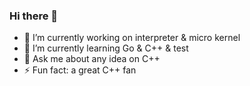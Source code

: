 ### Hi there 👋

<!--
**buggyminer/buggyminer** is a ✨ _special_ ✨ repository because its `README.md` (this file) appears on your GitHub profile.

Here are some ideas to get you started:

- 🔭 I’m currently working on ...
- 🌱 I’m currently learning ...
- 👯 I’m looking to collaborate on ...
- 🤔 I’m looking for help with ...
- 💬 Ask me about ...
- 📫 How to reach me: ...
- 😄 Pronouns: ...
- ⚡ Fun fact: ...
-->

- 🔭 I’m currently working on interpreter & micro kernel
- 🌱 I’m currently learning Go & C++ & test
- 💬 Ask me about any idea on C++
- ⚡ Fun fact: a great C++ fan
